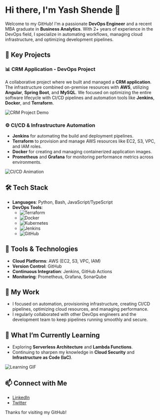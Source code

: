 # Hi there, I'm Yash Shende 👋 

Welcome to my GitHub! I'm a passionate **DevOps Engineer** and a recent MBA graduate in **Business Analytics**. With 2+ years of experience in the DevOps field, I specialize in automating workflows, managing cloud infrastructure, and optimizing development pipelines.

## 🚀 Key Projects
### 📊 **CRM Application - DevOps Project**
A collaborative project where we built and managed a **CRM application**. The infrastructure combined on-premise resources with **AWS**, utilizing **Angular**, **Spring Boot**, and **MySQL**. We focused on optimizing the entire software lifecycle with CI/CD pipelines and automation tools like **Jenkins**, **Docker**, and **Terraform**.

![CRM Project Demo](https://media.giphy.com/media/L04bChwDhoHOA6xiET/giphy.gif)

### ⚙️ **CI/CD & Infrastructure Automation**
- **Jenkins** for automating the build and deployment pipelines.
- **Terraform** to provision and manage AWS resources like EC2, S3, VPC, and IAM roles.
- **Docker** for creating and managing containerized application images.
- **Prometheus** and **Grafana** for monitoring performance metrics across environments.

![CI/CD Animation](https://media.giphy.com/media/xT5LMP3eNY97DUhIug/giphy.gif)

## 🛠 Tech Stack
- **Languages**: Python, Bash, JavaScript/TypeScript
- **DevOps Tools**:
  - ![Terraform](https://img.shields.io/badge/Terraform-%23FFF?style=flat-square&logo=terraform&logoColor=red)
  - ![Docker](https://img.shields.io/badge/Docker-%232496ED?style=flat-square&logo=docker&logoColor=white)
  - ![Kubernetes](https://img.shields.io/badge/Kubernetes-%23326CE5?style=flat-square&logo=kubernetes&logoColor=white)
  - ![Jenkins](https://img.shields.io/badge/Jenkins-%23F5E1A4?style=flat-square&logo=jenkins&logoColor=black)
  - ![GitHub](https://img.shields.io/badge/GitHub-%23FFFFFF?style=flat-square&logo=github&logoColor=black)

## 🔧 Tools & Technologies
- **Cloud Platforms**: AWS (EC2, S3, VPC, IAM)
- **Version Control**: GitHub
- **Continuous Integration**: Jenkins, GitHub Actions
- **Monitoring**: Prometheus, Grafana, SonarQube

## 📜 My Work
- I focused on automation, provisioning infrastructure, creating CI/CD pipelines, optimizing cloud resources, and managing performance.
- I regularly collaborated with other DevOps engineers and the development team to keep pipelines running smoothly and secure.
  
## 🌱 What I’m Currently Learning
- Exploring **Serverless Architecture** and **Lambda Functions**.
- Continuing to sharpen my knowledge in **Cloud Security** and **Infrastructure as Code (IaC)**.

![Learning GIF](https://media.giphy.com/media/gdJnlmFM06OSwctfxm/giphy.gif)

## 📫 Connect with Me
- [LinkedIn](https://www.linkedin.com/in/yash-shende)
- [Twitter](https://twitter.com/YashShende)

Thanks for visiting my GitHub!
